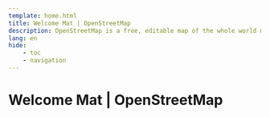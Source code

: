 ```yaml
---
template: home.html
title: Welcome Mat | OpenStreetMap
description: OpenStreetMap is a free, editable map of the whole world made by people like you
lang: en
hide:
    - toc
    - navigation
---
```


# Welcome Mat | OpenStreetMap 

<!-- (1) { .annotate }

1.  Welcome Mat for [:simple-openstreetmap: OpenStreetMap](https://www.openstreetmap.org){:target="_blank"} community and [Foundation](https://osmfoundation.org){:target="_blank"}. OpenStreetMap is the free and editable map of the world, created and maintained by a huge international community. Anybody can create an account and start editing on [OpenStreetMap](https://www.openstreetmap.org){:target="_blank"} within minutes.
    
    These guides are licensed under [Creative Commons Attribution-ShareAlike 2.0 Generic License :fontawesome-brands-creative-commons-by:](http://creativecommons.org/licenses/by-sa/2.0/){:target="_blank"} if you would like to contribute or have any feedback on these, please feel free to raise an issue in this [repository](https://github.com/osmfoundation/welcome-mat/issues){:target="_blank"}.
 -->
<!-- Screenshots are from https://youtu.be/Phwrgb16oEM -->
